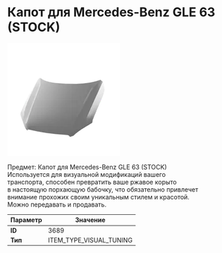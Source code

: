 # Капот для Mercedes-Benz GLE 63 (STOCK)

![Item Image](../img/3689.webp?raw=true)

Предмет: Капот для Mercedes-Benz GLE 63 (STOCK)<br>Используется для визуальной модификаций вашего<br>транспорта, способен превратить ваше ржавое корыто<br>в настоящую порхающую бабочку, что обязательно привлечет<br>внимание прохожих своим уникальным стилем и красотой.<br>Можно передавать и продавать.


| Параметр | Значение |
|----------|----------|
| **ID** | 3689 |
| **Тип** | ITEM_TYPE_VISUAL_TUNING |

